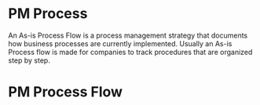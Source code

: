 # PM Process

An As-is Process Flow is a process management strategy that documents how business processes are currently implemented. Usually an As-is Process flow is made for companies to track procedures that are organized step by step.


# PM Process Flow



